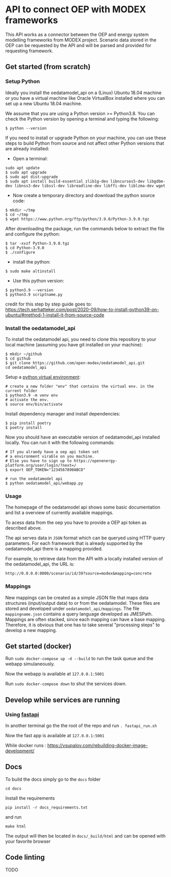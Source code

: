 # API to connect OEP with MODEX frameworks

This API works as a connector between the OEP and energy system modelling frameworks from MODEX project.
Scenario data stored in the OEP can be requested by the API and will be parsed and provided for requesting framework.

## Get started (from scratch)

### Setup Python

Ideally you install the oedatamodel_api on a (Linux) Ubuntu 18.04 machine or you have a virtual machine like Oracle VirtualBox installed where you can set up a new Ubuntu 18.04 machine.

We assume that you are using a Python version >= Python3.8. You can check the Python version by opening a terminal and typing the following: 
```
$ python --version
``` 

If you need to install or upgrade Python on your machine, you can use these steps to build Python from source and not affect other Python versions that are already installed:

- Open a terminal:
```
sudo apt update
$ sudo apt upgrade
$ sudo apt dist-upgrade
$ sudo apt install build-essential zlib1g-dev libncurses5-dev libgdbm-dev libnss3-dev libssl-dev libreadline-dev libffi-dev liblzma-dev wget
```

- Now create a temporary directory and download the python source code:

```
$ mkdir ~/tmp
$ cd ~/tmp
$ wget https://www.python.org/ftp/python/3.9.0/Python-3.9.0.tgz
```

After downloading the package, run the commands below to extract the file and configure the python:

```
$ tar -xvzf Python-3.9.0.tgz
$ cd Python-3.9.0
$ ./configure
```

- install the python:

```
$ sudo make altinstall
```

- Use this python version:

```
$ python3.9 --version
$ python3.9 scriptname.py
```

credit for this step by step guide goes to:
https://tech.serhatteker.com/post/2020-09/how-to-install-python39-on-ubuntu/#method-1-install-it-from-source-code

### Install the oedatamodel_api

To install the oedatamodel api, you need to clone this repository to your local machine (assuming you have git installed on your machine):
```
$ mkdir ~/github
$ cd github
$ git clone https://github.com/open-modex/oedatamodel_api.git
cd oedatamodel_api
``` 

Setup a [python virtual environment](https://docs.python.org/3/tutorial/venv.html):


```
# create a new folder "env" that contains the virtual env. in the current folder
$ python3.9 -m venv env
# activate the env.
$ source env/bin/activate
```

Install dependency manager and install dependencies:

```
$ pip install poetry
$ poetry install
```

Now you should have an executable version of oedatamodel_api installed locally. You can run it with the following commands:

```
# If you alraedy have a oep api token set 
# a environment virable on you machine. 
# Else you have to sign up to https://openenergy-platform.org/user/login/?next=/
$ export OEP_TOKEN="1234567890ABCD"

# run the oedatamodel api
$ python oedatamodel_api/webapp.py
```
### Usage
The homepage of the oedatamodel api shows some basic documentation and list a overview of currently available mappings.

To acess data from the oep you have to provide a OEP api token as described above.

The api serves data in `JSON` format which can be queryed using HTTP query parameters. For each framework that is already supported by the oedatamodel_api there is a mapping provided.

For example, to retrieve data from the API with a locally installed version of the oedatamodel_api, the URL is:

`http://0.0.0.0:8000/scenario/id/39?source=modex&mapping=concrete`


### Mappings
New mappings can be created as a simple JSON file that maps data structures (input/output data) to or from the oedatamodel. These files are stored and developed under `oedatamodel_api/mappings`. The file `mappingname.json` contains a query language developed as JMESPath. Mappings are often stacked, since each mapping can have a base mapping. Therefore, it is obvious that one has to take several "processing steps" to develop a new mapping. 


## Get started (docker)

Run `sudo docker-compose up -d --build` to run the task queue and the webapp simulaneously.

Now the webapp is available at `127.0.0.1:5001`

Run `sudo docker-compose down` to shut the services down.

## Develop while services are running

### Using [fastapi](https://fastapi.tiangolo.com/)

In another terminal go the the root of the repo and run `. fastapi_run.sh`

Now the fast app is available at `127.0.0.1:5001`

While docker runs :
https://vsupalov.com/rebuilding-docker-image-development/

## Docs

To build the docs simply go to the `docs` folder

    cd docs

Install the requirements

    pip install -r docs_requirements.txt

and run

    make html

The output will then be located in `docs/_build/html` and can be opened with your favorite browser

## Code linting

TODO

